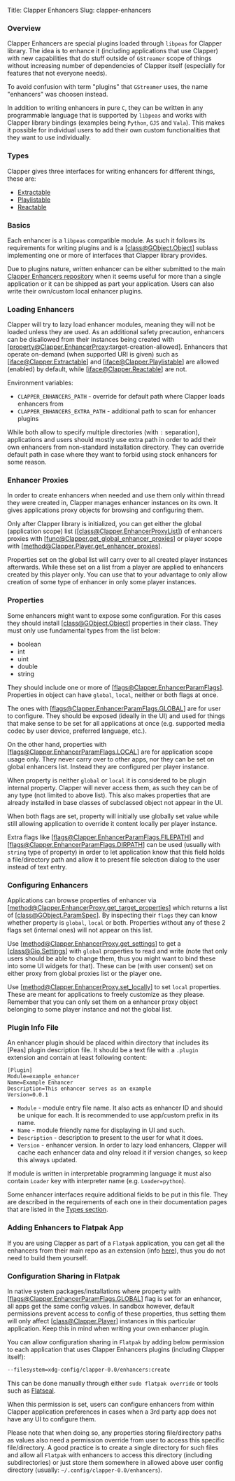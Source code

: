 Title: Clapper Enhancers
Slug: clapper-enhancers

### Overview

Clapper Enhancers are special plugins loaded through `libpeas` for Clapper library.
The idea is to enhance it (including applications that use Clapper) with new
capabilities that do stuff outside of `GStreamer` scope of things without increasing
number of dependencies of Clapper itself (especially for features that not everyone needs).

To avoid confusion with term "plugins" that `GStreamer` uses, the name "enhancers"
was choosen instead.

In addition to writing enhancers in pure `C`, they can be written in any programmable
language that is supported by `libpeas` and works with Clapper library bindings
(examples being `Python`, `GJS` and `Vala`). This makes it possible for individual users
to add their own custom functionalities that they want to use individually.

### Types

Clapper gives three interfaces for writing enhancers for different things, these are:

- [Extractable](extractable-enhancers.html)
- [Playlistable](playlistable-enhancers.html)
- [Reactable](reactable-enhancers.html)

### Basics

Each enhancer is a `libpeas` compatible module. As such it follows its requirements for
writing plugins and is a [class@GObject.Object] sublass implementing one or more of interfaces
that Clapper library provides.

Due to plugins nature, written enhancer can be either submitted to the main [Clapper Enhancers
repository](https://github.com/Rafostar/clapper-enhancers) when it seems useful for more than
a single application or it can be shipped as part your application. Users can also write their
own/custom local enhancer plugins.

### Loading Enhancers

Clapper will try to lazy load enhancer modules, meaning they will not be loaded unless they are used.
As an additional safety precaution, enhancers can be disallowed from their instances being created with
[property@Clapper.EnhancerProxy:target-creation-allowed]. Enhancers that operate on-demand
(when supported URI is given) such as [iface@Clapper.Extractable] and [iface@Clapper.Playlistable]
are allowed (enabled) by default, while [iface@Clapper.Reactable] are not.

Environment variables:

* `CLAPPER_ENHANCERS_PATH` - override for default path where Clapper loads enhancers from
* `CLAPPER_ENHANCERS_EXTRA_PATH` - additional path to scan for enhancer plugins

While both allow to specify multiple directories (with `:` separation), applications and
users should mostly use extra path in order to add their own enhancers from non-standard
installation directory. They can override default path in case where they want to forbid
using stock enhancers for some reason.

### Enhancer Proxies

In order to create enhancers when needed and use them only within thread they were created in,
Clapper manages enhancer instances on its own. It gives applications proxy objects for
browsing and configuring them.

Only after Clapper library is initialized, you can get either the global (application scope) list
([class@Clapper.EnhancerProxyList]) of enhancers proxies with [func@Clapper.get_global_enhancer_proxies]
or player scope with [method@Clapper.Player.get_enhancer_proxies].

Properties set on the global list will carry over to all created player instances afterwards.
While these set on a list from a player are applied to enhancers created by this player only.
You can use that to your advantage to only allow creation of some type of enhancer in only some
player instances.

### Properties

Some enhancers might want to expose some configuration. For this cases they should install
[class@GObject.Object] properties in their class. They must only use fundamental types from the list below:

* boolean
* int
* uint
* double
* string

They should include one or more of [flags@Clapper.EnhancerParamFlags].
Properties in object can have `global`, `local`, neither or both flags at once.

The ones with [flags@Clapper.EnhancerParamFlags.GLOBAL] are for user to configure. They should
be exposed (ideally in the UI) and used for things that make sense to be set for all
applications at once (e.g. supported media codec by user device, preferred language, etc.).

On the other hand, properties with [flags@Clapper.EnhancerParamFlags.LOCAL] are for application scope
usage only. They never carry over to other apps, nor they can be set on global enhancers list.
Instead they are configured per player instance.

When property is neither `global` or `local` it is considered to be plugin internal property.
Clapper will never access them, as such they can be of any type (not limited to above list).
This also makes properties that are already installed in base classes of subclassed object
not appear in the UI.

When both flags are set, property will initially use globally set value while still
allowing application to override it content locally per player instance.

Extra flags like [flags@Clapper.EnhancerParamFlags.FILEPATH] and [flags@Clapper.EnhancerParamFlags.DIRPATH]
can be used (usually with `string` type of property) in order to let application know that this
field holds a file/directory path and allow it to present file selection dialog to the user instead
of text entry.

### Configuring Enhancers

Applications can browse properties of enhancer via [method@Clapper.EnhancerProxy.get_target_properties]
which returns a list of [class@GObject.ParamSpec]. By inspecting their `flags` they can know whether
property is `global`, `local` or both. Properties without any of these 2 flags set (internal ones)
will not appear on this list.

Use [method@Clapper.EnhancerProxy.get_settings] to get a [class@Gio.Settings] with `global` properties
to read and write (note that only users should be able to change them, thus you might want to bind these
into some UI widgets for that). These can be (with user consent) set on either proxy from global proxies
list or the player one.

Use [method@Clapper.EnhancerProxy.set_locally] to set `local` properties. These are meant for applications
to freely customize as they please. Remember that you can only set them on a enhancer proxy object belonging
to some player instance and not the global list.

### Plugin Info File

An enhancer plugin should be placed within directory that includes its [Peas] plugin
description file. It should be a text file with a `.plugin` extension and contain at least
following content:

```
[Plugin]
Module=example_enhancer
Name=Example Enhancer
Description=This enhancer serves as an example
Version=0.0.1
```

* `Module` - module entry file name. It also acts as enhancer ID and should be unique for each.
It is recommended to use app/custom prefix in its name.
* `Name` - module friendly name for displaying in UI and such.
* `Description` - description to present to the user for what it does.
* `Version` - enhancer version. In order to lazy load enhancers, Clapper will cache each
enhancer data and olny reload it if version changes, so keep this always updated.

If module is written in interpretable programming language it must also contain `Loader` key
with interpreter name (e.g. `Loader=python`).

Some enhancer interfaces require additional fields to be put in this file. They are described
in the requirements of each one in their documentation pages that are listed in the
[Types section](clapper-enhancers.html#types).

### Adding Enhancers to Flatpak App

If you are using Clapper as part of a `Flatpak` application, you can get all the enhancers from their main repo as an extension
(info [here](https://github.com/flathub/com.github.rafostar.Clapper?tab=readme-ov-file#comgithubrafostarclapperenhancers)),
thus you do not need to build them yourself.

### Configuration Sharing in Flatpak

In native system packages/installations where property with [flags@Clapper.EnhancerParamFlags.GLOBAL] flag is set
for an enhancer, all apps get the same config values. In sandbox however, default permissions prevent access
to config of these properties, thus setting them will only affect [class@Clapper.Player] instances in this
particular application. Keep this in mind when writing your own enhancer plugin.

You can allow configuration sharing in `Flatpak` by adding below permission to each application that uses
Clapper Enhancers plugins (including Clapper itself):

```sh
--filesystem=xdg-config/clapper-0.0/enhancers:create
```

This can be done manually through either `sudo flatpak override` or tools such as
[Flatseal](https://flathub.org/apps/com.github.tchx84.Flatseal).

When this permission is set, users can configure enhancers from within Clapper application
preferences in cases when a 3rd party app does not have any UI to configure them.

Please note that when doing so, any properties storing file/directory paths as values also
need a permission override from user to access this specific file/directory. A good practice is
to create a single directory for such files and allow all `Flatpak` with enhancers to access
this directory (including subdirectories) or just store them somewhere in allowed above
user config directory (usually: `~/.config/clapper-0.0/enhancers`).
